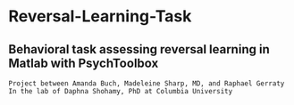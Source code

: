 # Reversal-Learning-Task

## Behavioral task assessing reversal learning in Matlab with PsychToolbox
```
Project between Amanda Buch, Madeleine Sharp, MD, and Raphael Gerraty
In the lab of Daphna Shohamy, PhD at Columbia University
```
